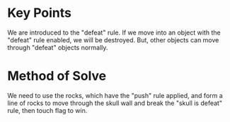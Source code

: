 # Key Points
We are introduced to the "defeat" rule. If we move into an object with the "defeat" rule enabled, we will be destroyed. But, other objects can move through "defeat" objects normally.
# Method of Solve
We need to use the rocks, which have the "push" rule applied, and form a line of rocks to move through the skull wall and break the "skull is defeat" rule, then touch flag to win.
